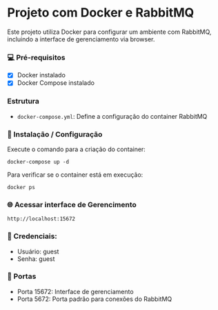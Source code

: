 # Projeto com Docker e RabbitMQ

Este projeto utiliza Docker para configurar um ambiente com RabbitMQ, incluindo a interface de gerenciamento via browser.

### 💻 Pré-requisitos

- [x] Docker instalado
- [x] Docker Compose instalado

### Estrutura

- `docker-compose.yml`: Define a configuração do container RabbitMQ

### 🚀 Instalação / Configuração

Execute o comando para a criação do container:

```
docker-compose up -d
```

Para verificar se o container está em execução:

```
docker ps
```

### 🌐 Acessar interface de Gerencimento

```
http://localhost:15672
```

### 📝 Credenciais:

- Usuário: guest
- Senha: guest

### 🚪 Portas

- Porta 15672: Interface de gerenciamento
- Porta 5672: Porta padrão para conexões do RabbitMQ
